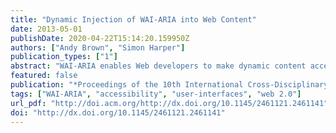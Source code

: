 ```yaml
---
title: "Dynamic Injection of WAI-ARIA into Web Content"
date: 2013-05-01
publishDate: 2020-04-22T15:14:20.159950Z
authors: ["Andy Brown", "Simon Harper"]
publication_types: ["1"]
abstract: "WAI-ARIA enables Web developers to make dynamic content accessible to users of assistive technologies (ATs) but there remain many sites on the Web that do not use it. Unfortunately the default behaviour of ATs when handling such pages is often sub-optimal, leaving users struggling to use the content. We present ACup: a flexible approach that injects JavaScript into the page to detect and classify any changes to the Document Object Model (DOM). These changes are then presented to the user using a WAI-ARIA live region that was injected when the page was loaded. The style of presentation varies according to the characteristics of each update (using rules previously bound to be effective) and can simply be changed, for example to test novel presentation approaches, or to apply a more fine-grained classification. This may be used to enable AT users to benefit more rapidly from advances in user-interface design."
featured: false
publication: "*Proceedings of the 10th International Cross-Disciplinary Conference on Web Accessibility*"
tags: ["WAI-ARIA", "accessibility", "user-interfaces", "web 2.0"]
url_pdf: "http://doi.acm.org/http://dx.doi.org/10.1145/2461121.2461141"
doi: "http://dx.doi.org/10.1145/2461121.2461141"
---
```


